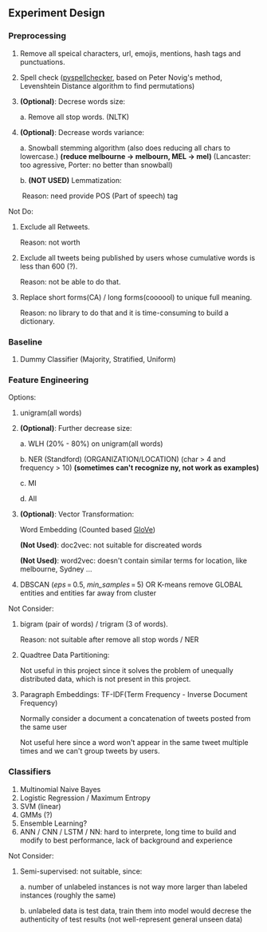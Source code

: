 [GloVe]: https://nlp.stanford.edu/projects/glove/

[CogComp]: https://github.com/CogComp/cogcomp-nlpy
[pyspellchecker]: https://pypi.org/project/pyspellchecker/



## Experiment Design

### Preprocessing

1. Remove all speical characters, url, emojis, mentions, hash tags and punctuations.

2. Spell check ([pyspellchecker], based on Peter Novig's method, Levenshtein Distance algorithm to find permutations)

3. **(Optional)**: Decrese words size:

   a. Remove all stop words. (NLTK) 

4. **(Optional)**: Decrease words variance:

   a. Snowball stemming algorithm (also does reducing all chars to lowercase.) **(reduce melbourne -> melbourn, MEL -> mel)** (Lancaster: too agressive, Porter: no better than snowball)

   b. **(NOT USED)** Lemmatization: 

   ​	Reason: need provide POS (Part of speech) tag

Not Do:

1. Exclude all Retweets.

   Reason: not worth 

2. Exclude all tweets being published by users whose cumulative words is less than 600 (?). 

   Reason: not be able to do that.

3. Replace short forms(CA) / long forms(coooool) to unique full meaning. 

   Reason: no library to do that and it is time-consuming to build a dictionary.

### Baseline

1. Dummy Classifier (Majority, Stratified, Uniform)

### Feature Engineering 

Options:

1. unigram(all words)

2. **(Optional)**: Further decrease size:

   a. WLH (20% - 80%) on unigram(all words)

   b. NER (Standford) (ORGANIZATION/LOCATION) (char > 4 and frequency > 10) **(sometimes can't recognize ny, not work as examples)**

   c. MI

   d. All

3. **(Optional)**: Vector Transformation:

   Word Embedding (Counted based [GloVe])

   **(Not Used)**: doc2vec: not suitable for discreated words

   **(Not Used)**: word2vec: doesn't contain similar terms for location, like melbourne, Sydney ...

4. DBSCAN (*eps* = 0.5, *min_samples* = 5) OR K-means remove GLOBAL entities and entities far away from cluster

Not Consider:

1. bigram (pair of words) / trigram (3 of words). 

   Reason: not suitable after remove all stop words / NER

2. Quadtree Data Partitioning: 

   Not useful in this project since it solves the problem of unequally distributed data, which is not present in this project.

3. Paragraph Embeddings: TF-IDF(Term Frequency - Inverse Document Frequency)

   Normally consider a document a concatenation of tweets posted from the same user

   Not useful here since a word won't appear in the same tweet multiple times and we can't group tweets by users. 

### Classifiers

1. Multinomial Naive Bayes
2. Logistic Regression / Maximum Entropy
3. SVM (linear)
4. GMMs (?)
5. Ensemble Learning?
6. ANN / CNN / LSTM / NN: hard to interprete, long time to build and modify to best performance, lack of background and experience

Not Consider:

1. Semi-supervised: not suitable, since:

   a. number of unlabeled instances is not way more larger than labeled instances (roughly the same)

   b. unlabeled data is test data, train them into model would decrese the authenticity of test results (not well-represent general unseen data)